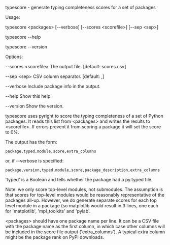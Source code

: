 typescore - generate typing completeness scores for a set of packages

Usage:

  typescore \<packages\> [--verbose] [--scores \<scorefile\>] [--sep \<sep\>]

  typescore --help
  
  typescore --version

Options:

  --scores \<scorefile\>  The output file. [default: scores.csv]

  --sep \<sep\>           CSV column separator. [default: ,]

  --verbose             Include package info in the output.
  
  --help                Show this help.
  
  --version             Show the version.

typescore uses pyright to score the typing completeness of a set of Python
packages. It reads this list from \<packages\> and writes the results to
\<scorefile\>. If errors prevent it from scoring a package it will set the
score to 0%.

The output has the form:


    package,typed,module,score,extra_columns


or, if --verbose is specified:


    package,version,typed,module,score,package_description,extra_columns

'typed' is a Boolean and tells whether the package had a py.typed file.

Note: we only score top-level modules, not submodules. The assumption is
that scores for top-level modules would be reasonably representative of
the packages all-up. However, we do generate separate scores for each top
level module in a package (so matplotlib would result in 3 lines, one each
for 'matplotlib', 'mpl_toolkits' and 'pylab'.

\<packages\> should have one package name per line. It can be a CSV file with
the package name as the first column, in which case other columns will be
included in the score file output ('extra_columns'). A typical extra column
might be the package rank on PyPI downloads.
